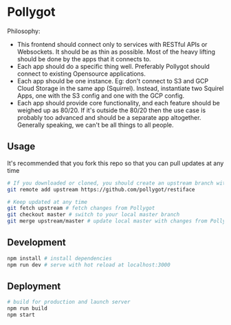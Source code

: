 # Pollygot

Philosophy: 

- This frontend should connect only to services with RESTful APIs or Websockets. It should be as thin as possible. Most of the heavy lifting should be done by the apps that it connects to.
- Each app should do a specific thing well. Preferably Pollygot should connect to existing Opensource applications.
- Each app should be one instance. Eg: don't connect to S3 and GCP Cloud Storage in the same app (Squirrel). Instead, instantiate two Squirel Apps, one with the S3 config and one with the GCP config. 
- Each app should provide core functionality, and each feature should be weighed up as 80/20. If it's outside the 80/20 then the use case is probably too advanced and should be a separate app altogether. Generally speaking, we can't be all things to all people.

## Usage

It's recommended that you fork this repo so that you can pull updates at any time

```bash
# If you downloaded or cloned, you should create an upstream branch with the original repo
git remote add upstream https://github.com/pollygot/restiface

# Keep updated at any time
git fetch upstream # fetch changes from Pollygot
git checkout master # switch to your local master branch
git merge upstream/master # update local master with changes from Pollygot
```

## Development

``` bash
npm install # install dependencies
npm run dev # serve with hot reload at localhost:3000
```

## Deployment

``` bash
# build for production and launch server
npm run build
npm start
```
